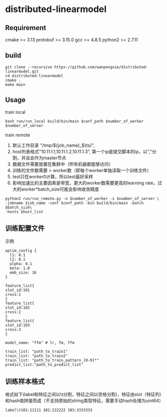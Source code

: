 # distributed-linearmodel

## Requirement
cmake >= 3.13
protobuf >= 3.15.0
gcc >= 4.8.5
python2 >= 2.7.11

## build
```shell
git clone --recursive https://github.com/wanpengxie/distributed-linearmodel.git
cd distributed-linearmodel
cmake .
make main
```

## Usage
train local
```shell
bash run/run_local build/bin/main $conf_path $number_of_worker $number_of_server
```

train remote 
1. 默认工作目录 "/tmp/${job_name}_${ts}",
2. host列表格式"10.11.1.1,10.11.1.2,10.11.1.3", 第一个ip是提交脚本的ip，以","分割，并且会作为master节点
3. 数据文件需要放置在集群中（所有机器都能够访问）
4. 训练的文件数需要 > worker数（即每个worker单独读取一个训练文件）
5. test只在worker0计算，所以test最好采样
6. 影响加速比的主要因素是带宽，更大的worker数需要更高的learning rate，过大的worker*batch_size可能会影响收敛精度
```shell
python2 run/run_remote.py -n $number_of_worker -s $number_of_server \
-jobname $job_name -conf $conf_path -bin build/bin/main -batch $batch_size\
-hosts $host_list
```

## 训练配置文件
示例
```prototext
optim_config {
  l1: 0.1
  l2: 0.1
  alpha: 0.1
  beta: 1.0
  emb_size: 16
}

feature_list{
slot_id:101
cross:1
}
feature_list{
slot_id:102
cross:2
}
feature_list{
slot_id:103
cross:3
}

model_name: "ffm" # lr, fm, ffm

train_list: "path_to_train1"
train_list: "path_to_train2"
train_list: "path_to_train_pattern_[0-9]*"
predict_list:"path_to_predict_list"
```

## 训练样本格式
格式如下(label和特征之间以\t分割，特征之间以空格分割)，特征由slot（特征列）和hash值拼接而成（不支持原始的string类型特征，需要手动hash处理为uint64） 
```text
label\t101:11111 102:222222 103:3333333
```
